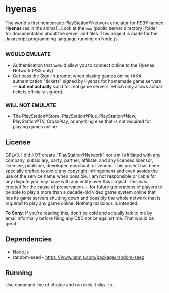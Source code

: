 # hyenas
The world's first homemade PlayStation®Network emulator for PS3® named **Hyenas** (as in the animal). Look at the `www` (public server directory) folder for documentation about the server and files. This project is made for the Javascript programming language running on Node.js.

## 

### WOULD EMULATE
- Authentication that would allow you to connect online to the Hyenas Network (PS3 only).
- Get pass the Sign-In prompt when playing games online (AKA authentication "tickets" signed by Hyenas for homemade game servers — **but not actually** valid for real game servers, which only allows actual tickets officially signed).

### WILL **NOT** EMULATE
- The PlayStation®Store, PlayStation®Plus, PlayStation®Now, PlayStation®TV, CrossPlay, or anything else that is not required for playing games online.

## License
GPLv3. I did NOT create "PlayStation®Network" nor am I affiliated with any company, subsidiary, party, partner, affiliate, and any licensed licensor, licensee, publisher, developer, merchant, or vendor. This project has been specially crafted to avoid any copyright infringement and even avoids the use of the service name when possible. I am not responsible or liable for any dispute you may have with any entity over this project. This was created for the cause of preservation — for future generations of players to be able to play a more than a decade-old video game system online that has its game servers shutting down and possibly the whole network that is *required* to play any game online. Nothing malicious is intended.

**To Sony**: If you're reading this, don't be cold and actually talk to me by email informally before filing any C&D notice against me. That would be great.

## Dependencies
 - Node.js
 - random-seed - https://www.npmjs.com/package/random-seed
## Running
Use command line of choice and run `node index.js`.

